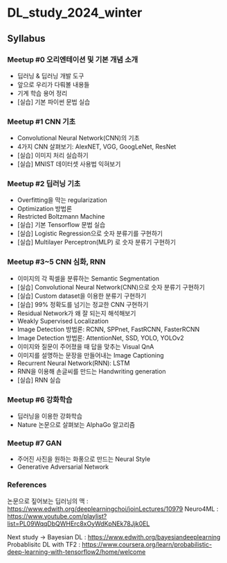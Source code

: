 # DL_study_2024_winter

## Syllabus
### Meetup #0 오리엔테이션 및 기본 개념 소개
- 딥러닝 & 딥러닝 개발 도구
- 앞으로 우리가 다뤄볼 내용들
- 기계 학습 용어 정리
- [실습] 기본 파이썬 문법 실습
### Meetup #1 CNN 기초
- Convolutional Neural Network(CNN)의 기초
- 4가지 CNN 살펴보기: AlexNET, VGG, GoogLeNet, ResNet
- [실습] 이미지 처리 실습하기
- [실습] MNIST 데이터셋 사용법 익혀보기
### Meetup #2 딥러닝 기초
- Overfitting을 막는 regularization
- Optimization 방법론
- Restricted Boltzmann Machine
- [실습] 기본 Tensorflow 문법 실습
- [실습] Logistic Regression으로 숫자 분류기를 구현하기
- [실습] Multilayer Perceptron(MLP) 로 숫자 분류기 구현하기
### Meetup #3~5 CNN 심화, RNN
- 이미지의 각 픽셀을 분류하는 Semantic Segmentation
- [실습] Convolutional Neural Network(CNN)으로 숫자 분류기 구현하기
- [실습] Custom dataset을 이용한 분류기 구현하기
- [실습] 99% 정확도를 넘기는 정교한 CNN 구현하기
- Residual Network가 왜 잘 되는지 해석해보기
- Weakly Supervised Localization
- Image Detection 방법론: RCNN, SPPnet, FastRCNN, FasterRCNN
- Image Detection 방법론: AttentionNet, SSD, YOLO, YOLOv2
- 이미지와 질문이 주어졌을 때 답을 맞추는 Visual QnA
- 이미지를 설명하는 문장을 만들어내는 Image Captioning
- Recurrent Neural Network(RNN): LSTM
- RNN을 이용해 손글씨를 만드는 Handwriting generation
- [실습] RNN 실습
### Meetup #6 강화학습
- 딥러닝을 이용한 강화학습
- Nature 논문으로 살펴보는 AlphaGo 알고리즘
### Meetup #7 GAN
- 주어진 사진을 원하는 화풍으로 만드는 Neural Style
- Generative Adversarial Network
### References
논문으로 짚어보는 딥러닝의 맥 : https://www.edwith.org/deeplearningchoi/joinLectures/10979
Neuro4ML : https://www.youtube.com/playlist?list=PL09WqqDbQWHErc8xOyWdKpNEk78Jjk0EL

Next study -> 
Bayesian DL : https://www.edwith.org/bayesiandeeplearning
Probablisitc DL with TF2 : https://www.coursera.org/learn/probabilistic-deep-learning-with-tensorflow2/home/welcome
